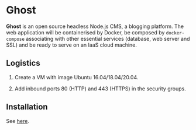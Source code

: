 # Ghost

**Ghost** is an open source headless Node.js CMS, a blogging platform. The web application will be containerised by Docker, be composed by `docker-compose` associating with other essential services (database, web server and SSL) and be ready to serve on an IaaS cloud machine.

## Logistics

1. Create a VM with image Ubuntu 16.04/18.04/20.04.

2. Add inbound ports 80 (HTTP) and 443 (HTTPS) in the security groups.

## Installation

See [here](https://luojiahai.net/hosting-ghost-with-docker/).
